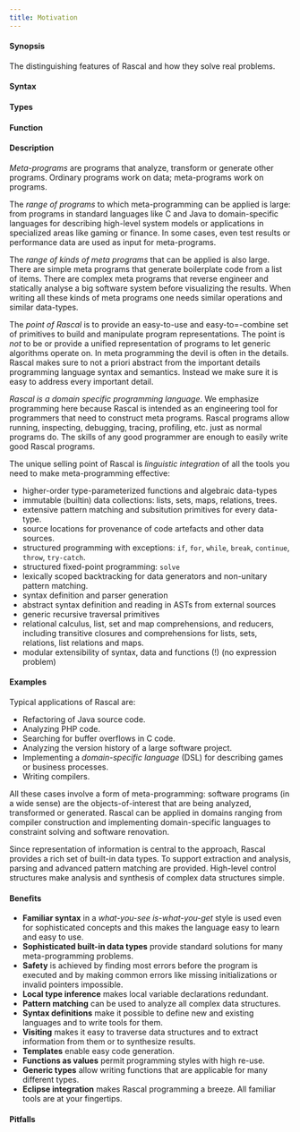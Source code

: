 ```yaml
---
title: Motivation
---
```


#### Synopsis

The distinguishing features of Rascal and how they solve real problems.

#### Syntax

#### Types

#### Function

#### Description

_Meta-programs_ are programs that analyze, transform or generate other programs. Ordinary programs work on data; meta-programs work on programs. 

The _range of programs_ to which meta-programming can be applied is large: from programs in standard languages like C and Java to domain-specific languages for describing high-level system models or applications in specialized areas like gaming or finance. In some cases, even test results or performance data are used as input for meta-programs.

The _range of kinds of meta programs_ that can be applied is also large. There are simple meta programs that generate boilerplate code from a list of items. There are complex meta programs that reverse engineer and statically analyse a big software system before visualizing the results. When writing all these kinds of meta programs one needs similar operations and similar data-types. 

The _point of Rascal_ is to provide an easy-to-use and easy-to=-combine set of primitives to build and manipulate program representations. The point is _not_ to be or provide a unified representation of programs to let generic algorithms operate on. In meta programming the devil is often in the details. Rascal makes sure to not a priori abstract from the important details programming language syntax and semantics. Instead we make sure it is easy to address every important detail.

_Rascal is a domain specific programming language_. We emphasize programming here because Rascal is intended as an engineering tool for programmers that need to construct meta programs. Rascal programs allow running, inspecting, debugging, tracing, profiling, etc. just as normal programs do. The skills of any good programmer are enough to easily write good Rascal programs.

The unique selling point of Rascal is _linguistic integration_ of all the tools you need to make meta-programming effective:
* higher-order type-parameterized functions and algebraic data-types
* immutable (builtin) data collections: lists, sets, maps, relations, trees.
* extensive pattern matching and subsitution primitives for every data-type.
* source locations for provenance of code artefacts and other data sources.
* structured programming with exceptions: `if`, `for`, `while`, `break`, `continue`, `throw`, `try-catch`.
* structured fixed-point programming: `solve`
* lexically scoped backtracking for data generators and non-unitary pattern matching.
* syntax definition and parser generation
* abstract syntax definition and reading in ASTs from external sources
* generic recursive traversal primitives
* relational calculus, list, set and map comprehensions, and reducers, including transitive closures and comprehensions for lists, sets, relations, list relations and maps.
* modular extensibility of syntax, data and functions (!) (no expression problem)

#### Examples

Typical applications of Rascal are:

*  Refactoring of Java source code.
*  Analyzing PHP code.
*  Searching for buffer overflows in C code.
*  Analyzing the version history of a large software project.
*  Implementing a _domain-specific language_ (DSL) for describing games or business processes.
*  Writing compilers.

All these cases involve a form of meta-programming: software programs (in a wide sense) are the objects-of-interest 
that are being analyzed, transformed or generated. 
Rascal can be applied in domains ranging from compiler construction and implementing domain-specific languages to constraint solving and software renovation.

Since representation of information is central to the approach, Rascal provides a rich set of built-in data types. 
To support extraction and analysis, parsing and advanced pattern matching are provided. 
High-level control structures make analysis and synthesis of complex data structures simple.

#### Benefits

*  __Familiar syntax__ in a _what-you-see is-what-you-get_ style is used even for sophisticated concepts 
   and this makes the language easy to learn and easy to use.
*  __Sophisticated built-in data types__ provide standard solutions for many meta-programming problems.
*  __Safety__ is achieved by finding most errors before the program is executed and by making common errors
   like missing initializations or invalid pointers impossible. 
*  __Local type inference__ makes local variable declarations redundant.
*  __Pattern matching__ can be used to analyze all complex data structures.
*  __Syntax definitions__ make it possible to define new and existing languages and to write tools for them.
*  __Visiting__ makes it easy to traverse data structures and to extract information from them or to synthesize results.
*  __Templates__ enable easy code generation.
*  __Functions as values__ permit programming styles with high re-use.
*  __Generic types__ allow writing functions that are applicable for many different types.
*  __Eclipse integration__ makes Rascal programming a breeze. All familiar tools are at your fingertips.

#### Pitfalls

